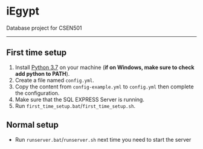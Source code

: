 # iEgypt
 Database project for CSEN501
***
## First time setup
1. Install [Python 3.7](https://www.python.org/downloads/release/python-370/) on your machine (**if on Windows, make sure to check add python to PATH**).
2. Create a file named `config.yml`.
3. Copy the content from `config-example.yml` to `config.yml` then complete the configuration.
4. Make sure that the SQL EXPRESS Server is running.
5. Run `first_time_setup.bat`/`first_time_setup.sh`.


## Normal setup
- Run `runserver.bat`/`runserver.sh` next time you need to start the server
